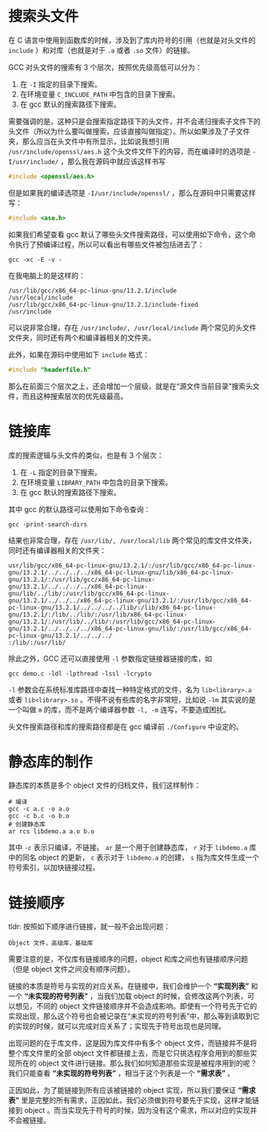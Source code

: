 # 搜索头文件

在 C 语言中使用到函数库的时候，涉及到了库内符号的引用（也就是对头文件的 `include` ）和对库（也就是对于 `.a` 或者 `.so` 文件）的链接。

GCC 对头文件的搜索有 3 个层次，按照优先级高低可以分为：

1.  在 `-I` 指定的目录下搜索。
2.  在环境变量 `C_INCLUDE_PATH` 中包含的目录下搜索。
3.  在 gcc 默认的搜索路径下搜索。

需要强调的是，这种只是会搜索指定路径下的头文件，并不会递归搜索子文件下的头文件（所以为什么要叫做搜索，应该直接叫做指定）。所以如果涉及了子文件夹，那么应当在头文件中有所显示，比如说我想引用 `/usr/include/openssl/aes.h` 这个头文件文件下的内容，而在编译时的选项是 `-I/usr/include/` ，那么我在源码中就应该这样书写

``` c
#include <openssl/aes.h>
```

但是如果我的编译选项是 `-I/usr/include/openssl/` ，那么在源码中只需要这样写：

``` c
#include <ase.h>
```

如果我们希望查看 gcc 默认了哪些头文件搜索路径，可以使用如下命令，这个命令执行了预编译过程，所以可以看出有哪些文件被包括进去了：

``` shell
gcc -xc -E -v -
```

在我电脑上的是这样的：

``` shell
/usr/lib/gcc/x86_64-pc-linux-gnu/13.2.1/include
/usr/local/include
/usr/lib/gcc/x86_64-pc-linux-gnu/13.2.1/include-fixed
/usr/include
```

可以说非常合理，存在 `/usr/include/, /usr/local/include` 两个常见的头文件文件夹，同时还有两个和编译器相关的文件夹。

此外，如果在源码中使用如下 `include` 格式：

``` c
#include "headerfile.h"
```

那么在前面三个层次之上，还会增加一个层级，就是在“源文件当前目录”搜索头文件，而且这种搜索层次的优先级最高。

# 链接库

库的搜索逻辑与头文件的类似，也是有 3 个层次：

1.  在 `-L` 指定的目录下搜索。
2.  在环境变量 `LIBRARY_PATH` 中包含的目录下搜索。
3.  在 gcc 默认的搜索路径下搜索。

其中 gcc 的默认路径可以使用如下命令查询：

``` shell
gcc -print-search-dirs
```

结果也非常合理，存在 `/usr/lib/, /usr/local/lib` 两个常见的库文件文件夹，同时还有编译器相关的文件夹：

``` shell
usr/lib/gcc/x86_64-pc-linux-gnu/13.2.1/:/usr/lib/gcc/x86_64-pc-linux-gnu/13.2.1/../../../../x86_64-pc-linux-gnu/lib/x86_64-pc-linux-gnu/13.2.1/:/usr/lib/gcc/x86_64-pc-linux-gnu/13.2.1/../../../../x86_64-pc-linux-gnu/lib/../lib/:/usr/lib/gcc/x86_64-pc-linux-gnu/13.2.1/../../../x86_64-pc-linux-gnu/13.2.1/:/usr/lib/gcc/x86_64-pc-linux-gnu/13.2.1/../../../../lib/:/lib/x86_64-pc-linux-gnu/13.2.1/:/lib/../lib/:/usr/lib/x86_64-pc-linux-gnu/13.2.1/:/usr/lib/../lib/:/usr/lib/gcc/x86_64-pc-linux-gnu/13.2.1/../../../../x86_64-pc-linux-gnu/lib/:/usr/lib/gcc/x86_64-pc-linux-gnu/13.2.1/../../../
:/lib/:/usr/lib/
```

除此之外，GCC 还可以直接使用 `-l` 参数指定链接器链接的库，如

``` shell
gcc demo.c -ldl -lpthread -lssl -lcrypto 
```

`-l` 参数会在系统标准库路径中查找一种特定格式的文件，名为 `lib<library>.a` 或者 `lib<library>.so` 。不得不说有些库的名字非常短，比如说 `-lm` 其实说的是一个叫做 `m` 的库，而不是两个编译器参数 `-l, -m` 连写，不要造成困扰。

头文件搜索路径和库的搜索路径都是在 gcc 编译前 `./Configure` 中设定的。

# 静态库的制作

静态库的本质是多个 object 文件的归档文件，我们这样制作：

``` shell
# 编译
gcc -c a.c -o a.o
gcc -c b.c -o b.o
# 创建静态库
ar rcs libdemo.a a.o b.o
```

其中 `-c` 表示只编译，不链接。 `ar` 是一个用于创建静态库， `r` 对于 `libdemo.a` 库中的同名 object 的更新， `c` 表示对于 `libdemo.a` 的创建， `s` 指为库文件生成一个符号索引，以加快链接过程。

# 链接顺序

tldr: 按照如下顺序进行链接，就一般不会出现问题：

``` text
Object 文件，高级库，基础库
```

需要注意的是，不仅库有链接顺序的问题，object 和库之间也有链接顺序问题（但是 object 文件之间没有顺序问题）。

链接的本质是符号与实现的对应关系。在链接中，我们会维护一个 **“实现列表”** 和一个 **“未实现的符号列表”** ，当我们加载 object 的时候，会修改这两个列表，可以想见，不同的 object 文件链接顺序并不会造成影响。即使有一个符号先于它的实现出现，那么这个符号也会被记录在“未实现的符号列表”中，那么等到读取到它的实现的时候，就可以完成对应关系了；实现先于符号出现也是同理。

出现问题的在于库文件，这是因为库文件中有多个 object 文件，而链接并不是将整个库文件里的全部 object 文件都链接上去，而是它只挑选程序会用到的那些实现所在的 object 文件进行链接。那么我们如何知道那些实现是被程序用到的呢？我们只能查看 **“未实现的符号列表”** ，相当于这个列表是一个 **“需求表”** 。

正因如此，为了能链接到所有应该被链接的 object 实现，所以我们要保证 **“需求表”** 里是完整的所有需求，正因如此，我们必须做到符号要先于实现，这样才能链接到 object 。而当实现先于符号的时候，因为没有这个需求，所以对应的实现并不会被链接。
